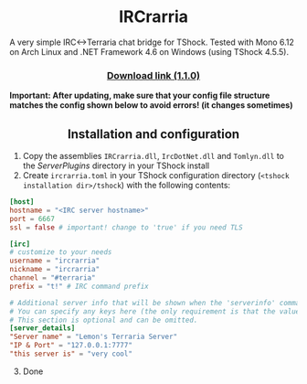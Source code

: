 <h1 align="center">IRCrarria</h1>
A very simple IRC<->Terraria chat bridge for TShock. Tested with Mono 6.12 on Arch Linux and .NET Framework 4.6 on Windows (using TShock 4.5.5).

[<h3 align="center">Download link (1.1.0)</h3>](https://files.catbox.moe/ngslal.zip)
**Important: After updating, make sure that your config file structure matches the config shown below to avoid errors! (it changes sometimes)**
<h2 align="center">Installation and configuration</h2>

1. Copy the assemblies `IRCrarria.dll`, `IrcDotNet.dll` and `Tomlyn.dll` to the *ServerPlugins* directory in your TShock install
2. Create `ircrarria.toml` in your TShock configuration directory (`<tshock installation dir>/tshock`) with the following contents:
```toml
[host]
hostname = "<IRC server hostname>"
port = 6667
ssl = false # important! change to 'true' if you need TLS

[irc]
# customize to your needs
username = "ircrarria"
nickname = "ircrarria"
channel = "#terraria"
prefix = "t!" # IRC command prefix

# Additional server info that will be shown when the 'serverinfo' command is used
# You can specify any keys here (the only requirement is that the value has to be a string)
# This section is optional and can be omitted.
[server_details]
"Server name" = "Lemon's Terraria Server"
"IP & Port" = "127.0.0.1:7777"
"this server is" = "very cool"
```
3. Done
